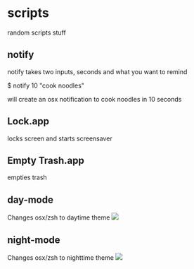 # scripts
random scripts stuff

## notify 

notify takes two inputs, seconds and what you want to remind

$ notify 10 "cook noodles"

will create an osx notification to cook noodles in 10 seconds

## Lock.app
locks screen and starts screensaver

## Empty Trash.app
empties trash

## day-mode
Changes osx/zsh to daytime theme
<img src="https://github.com/eccentricayman/dotfiles/blob/master/screenshots/day.png" />

## night-mode
Changes osx/zsh to nighttime theme
<img src="https://github.com/eccentricayman/dotfiles/blob/master/screenshots/night.png" />
